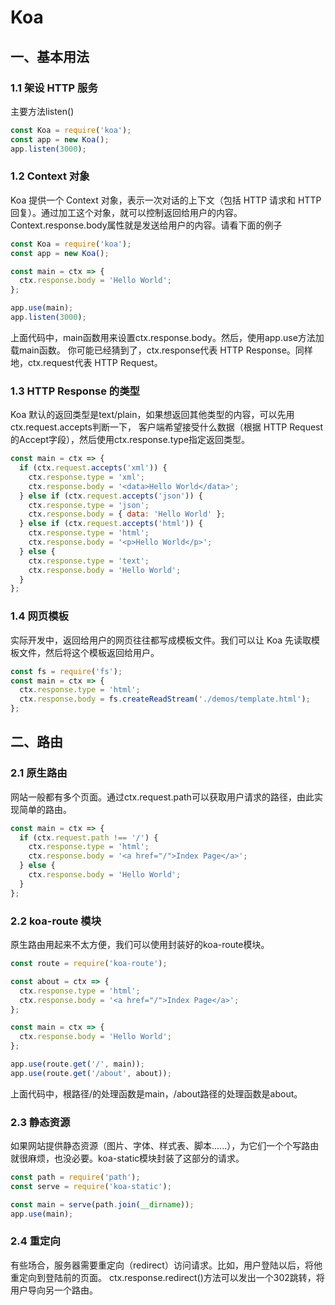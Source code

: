 # Koa

## 一、基本用法

### 1.1 架设 HTTP 服务

主要方法listen()

```javascript
const Koa = require('koa');
const app = new Koa();
app.listen(3000);
```

### 1.2 Context 对象

Koa 提供一个 Context 对象，表示一次对话的上下文（包括 HTTP 请求和 HTTP 回复）。通过加工这个对象，就可以控制返回给用户的内容。
Context.response.body属性就是发送给用户的内容。请看下面的例子

```javascript
const Koa = require('koa');
const app = new Koa();

const main = ctx => {
  ctx.response.body = 'Hello World';
};

app.use(main);
app.listen(3000);
```

上面代码中，main函数用来设置ctx.response.body。然后，使用app.use方法加载main函数。
你可能已经猜到了，ctx.response代表 HTTP Response。同样地，ctx.request代表 HTTP Request。

### 1.3 HTTP Response 的类型

Koa 默认的返回类型是text/plain，如果想返回其他类型的内容，可以先用ctx.request.accepts判断一下，
客户端希望接受什么数据（根据 HTTP Request 的Accept字段），然后使用ctx.response.type指定返回类型。

```javascript
const main = ctx => {
  if (ctx.request.accepts('xml')) {
    ctx.response.type = 'xml';
    ctx.response.body = '<data>Hello World</data>';
  } else if (ctx.request.accepts('json')) {
    ctx.response.type = 'json';
    ctx.response.body = { data: 'Hello World' };
  } else if (ctx.request.accepts('html')) {
    ctx.response.type = 'html';
    ctx.response.body = '<p>Hello World</p>';
  } else {
    ctx.response.type = 'text';
    ctx.response.body = 'Hello World';
  }
};
```

### 1.4 网页模板

实际开发中，返回给用户的网页往往都写成模板文件。我们可以让 Koa 先读取模板文件，然后将这个模板返回给用户。

```javascript
const fs = require('fs');
const main = ctx => {
  ctx.response.type = 'html';
  ctx.response.body = fs.createReadStream('./demos/template.html');
};
```

## 二、路由

### 2.1 原生路由

网站一般都有多个页面。通过ctx.request.path可以获取用户请求的路径，由此实现简单的路由。

```javascript
const main = ctx => {
  if (ctx.request.path !== '/') {
    ctx.response.type = 'html';
    ctx.response.body = '<a href="/">Index Page</a>';
  } else {
    ctx.response.body = 'Hello World';
  }
};
```

### 2.2 koa-route 模块

原生路由用起来不太方便，我们可以使用封装好的koa-route模块。

```javascript
const route = require('koa-route');

const about = ctx => {
  ctx.response.type = 'html';
  ctx.response.body = '<a href="/">Index Page</a>';
};

const main = ctx => {
  ctx.response.body = 'Hello World';
};

app.use(route.get('/', main));
app.use(route.get('/about', about));
```

上面代码中，根路径/的处理函数是main，/about路径的处理函数是about。

### 2.3 静态资源

如果网站提供静态资源（图片、字体、样式表、脚本......），为它们一个个写路由就很麻烦，也没必要。koa-static模块封装了这部分的请求。

```javascript
const path = require('path');
const serve = require('koa-static');

const main = serve(path.join(__dirname));
app.use(main);
```

### 2.4 重定向

有些场合，服务器需要重定向（redirect）访问请求。比如，用户登陆以后，将他重定向到登陆前的页面。
ctx.response.redirect()方法可以发出一个302跳转，将用户导向另一个路由。